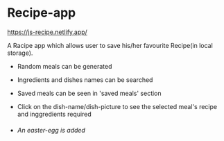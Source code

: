 # Recipe-app
https://js-recipe.netlify.app/

A Racipe app which allows user to save his/her favourite Recipe(in local storage).
- Random meals can be generated 
- Ingredients and dishes names can be searched 
- Saved meals can be seen in 'saved meals' section 
- Click on the dish-name/dish-picture to see the selected meal's recipe and inggredients required 

- ###### *An easter-egg is added*
